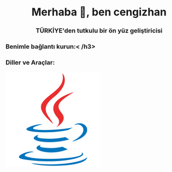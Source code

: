 <h1 align="center">Merhaba 👋, ben cengizhan</h1>
<h3 align="center">TÜRKİYE'den tutkulu bir ön yüz geliştiricisi</h3>

<h3 align="left">Benimle bağlantı kurun:< /h3>
<p align = "left">
</p>

<h3 align = "left"> Diller ve Araçlar:</h3>
<p align = "left"> <a href = "https://www. java.com" target = "_blank" rel = "noreferrer"> <img src = "https://raw.githubusercontent.com/devicons/devicon/master/icons/java/java-original.svg" alt = "java " genişlik = "40" yükseklik = "40"/> </a> </p>
